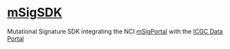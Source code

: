 # [mSigSDK](https://observablehq.com/d/1a800732d99ba2fa)

Mutational Signature SDK integrating the NCI [mSigPortal](https://analysistools-dev.cancer.gov/mutational-signatures/#/apiaccess) with the [ICGC Data Portal](https://dcc.icgc.org/)
